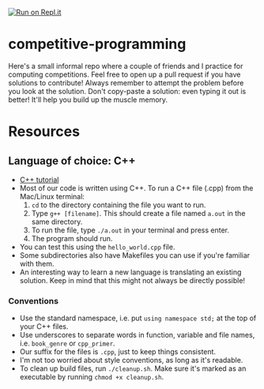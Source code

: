 [![Run on Repl.it](https://repl.it/badge/github/piguyinthesky/competitive-programming)](https://repl.it/github/piguyinthesky/competitive-programming)

# competitive-programming

Here's a small informal repo where a couple of friends and I practice for computing competitions. Feel free to open up a pull request if you have solutions to contribute! Always remember to attempt the problem before you look at the solution. Don't copy-paste a solution: even typing it out is better! It'll help you build up the muscle memory.

# Resources

## Language of choice: C++

- [C++ tutorial](http://www.cplusplus.com/doc/tutorial/)
- Most of our code is written using C++. To run a C++ file (.cpp) from the Mac/Linux terminal:
  1. `cd` to the directory containing the file you want to run.
  2. Type `g++ [filename]`. This should create a file named `a.out` in the same directory.
  3. To run the file, type `./a.out` in your terminal and press enter.
  4. The program should run.
- You can test this using the `hello_world.cpp` file.
- Some subdirectories also have Makefiles you can use if you're familiar with them.
- An interesting way to learn a new language is translating an existing solution. Keep in mind that this might not always be directly possible!

### Conventions

- Use the standard namespace, i.e. put `using namespace std;` at the top of your C++ files.
- Use underscores to separate words in function, variable and file names, i.e. `book_genre` or `cpp_primer`.
- Our suffix for the files is `.cpp`, just to keep things consistent.
- I'm not too worried about style conventions, as long as it's readable.
- To clean up build files, run `./cleanup.sh`. Make sure it's marked as an executable by running `chmod +x cleanup.sh`.
